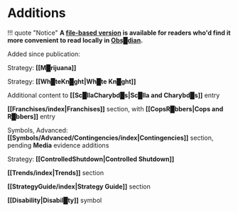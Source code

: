 # Additions

!!! quote "Notice"
    **A [file-based version](Lexicon-2023-04-16.zip) is available for readers who'd find it more convenient to read locally in [Obs█dian](https://obsidian.md/).**


Added since publication:

Strategy: **[[M█rijuana]]**

Strategy: **[[Wh█teKn█ght|Wh█te Kn█ght]]**

Additional content to **[[Sc█llaCharybd█s|Sc█lla and Charybd█s]]** entry

**[[Franchises/index|Franchises]]** section, with **[[CopsR█bbers|Cops and R█bbers]]** entry

Symbols, Advanced: **[[Symbols/Advanced/Contingencies/index|Contingencies]]** section, pending **Media** evidence additions

Strategy: **[[ControlledShutdown|Controlled Shutdown]]**

**[[Trends/index|Trends]]** section

**[[StrategyGuide/index|Strategy Guide]]** section

**[[Disability|Disabil█ty]]** symbol